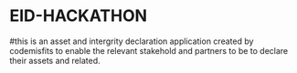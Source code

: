 # EID-HACKATHON
#this is an asset and intergrity declaration application created by codemisfits to enable the relevant stakehold and partners to be to declare their assets and related.
